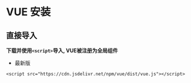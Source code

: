 # VUE 安装

## **直接导入**

**下载并使用`<script>`导入, VUE被注册为全局组件**

* 最新版

```
<script src="https://cdn.jsdelivr.net/npm/vue/dist/vue.js"></script>
```